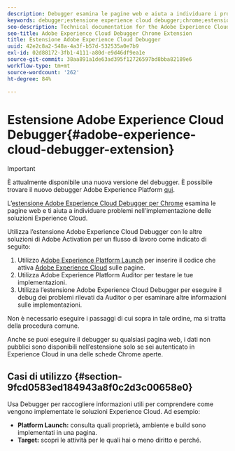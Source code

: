 ```yaml
---
description: Debugger esamina le pagine web e aiuta a individuare i problemi relativi all’implementazione delle soluzioni Experience Cloud
keywords: debugger;estensione experience cloud debugger;chrome;estensione
seo-description: Technical documentation for the Adobe Experience Cloud Debugger Chrome Extension - examine your web pages and understand problems with your Experience Cloud solution mplementations
seo-title: Adobe Experience Cloud Debugger Chrome Extension
title: Estensione Adobe Experience Cloud Debugger
uuid: 42e2c8a2-548a-4a3f-b57d-532535a0e7b9
exl-id: 02d88172-3fb1-4111-a80d-e9d46df9ea1e
source-git-commit: 38aa891a1de63ad395f12726597bd8bba82189e6
workflow-type: tm+mt
source-wordcount: '262'
ht-degree: 84%

---
```


# Estensione Adobe Experience Cloud Debugger{#adobe-experience-cloud-debugger-extension}

>[!IMPORTANT]
>
>È attualmente disponibile una nuova versione del debugger. È possibile trovare il nuovo debugger Adobe Experience Platform [qui](https://chrome.google.com/webstore/detail/adobe-experience-platform/bfnnokhpnncpkdmbokanobigaccjkpob).

L’[estensione Adobe Experience Cloud Debugger per Chrome](https://chrome.google.com/webstore/detail/adobe-experience-cloud-de/ocdmogmohccmeicdhlhhgepeaijenapj) esamina le pagine web e ti aiuta a individuare problemi nell’implementazione delle soluzioni Experience Cloud.

Utilizza l’estensione Adobe Experience Cloud Debugger con le altre soluzioni di Adobe Activation per un flusso di lavoro come indicato di seguito:

1. Utilizzo [Adobe Experience Platform Launch](https://experienceleague.adobe.com/docs/launch/using/home.html?lang=it) per inserire il codice che attiva [Adobe Experience Cloud](https://experienceleague.adobe.com/docs/home.html) sulle pagine.
1. Utilizza Adobe Experience Platform Auditor per testare le tue implementazioni.
1. Utilizza l’estensione Adobe Experience Cloud Debugger per eseguire il debug dei problemi rilevati da Auditor o per esaminare altre informazioni sulle implementazioni.

Non è necessario eseguire i passaggi di cui sopra in tale ordine, ma si tratta della procedura comune.

Anche se puoi eseguire il debugger su qualsiasi pagina web, i dati non pubblici sono disponibili nell’estensione solo se sei autenticato in Experience Cloud in una delle schede Chrome aperte.

## Casi di utilizzo {#section-9fcd0583ed184943a8f0c2d3c00658e0}

Usa Debugger per raccogliere informazioni utili per comprendere come vengono implementate le soluzioni Experience Cloud. Ad esempio:

* **Platform Launch:** consulta quali proprietà, ambiente e build sono implementati in una pagina.
* **Target:** scopri le attività per le quali hai o meno diritto e perché.
